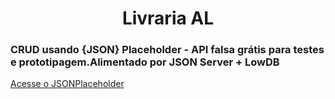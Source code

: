 <div align="center">
  
 # Livraria AL
  
</div>

### CRUD usando {JSON} Placeholder - API falsa grátis para testes e prototipagem.Alimentado por JSON Server + LowDB

<a href="https://jsonplaceholder.typicode.com/" target="_blanck">Acesse o JSONPlaceholder</a>
